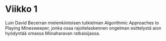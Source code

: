 # Viikko 1
Luin David Becerran mielenkiintoisen tutkielman Algorithmic Approaches to Playing Minesweeper, jonka osaa rajoitelaskennen ongelman esittelystä aion hyödyntää omassa Miinaharavan ratkaisijassa. 

